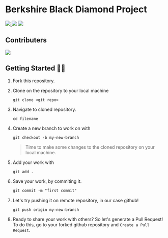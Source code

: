 # Berkshire Black Diamond Project


<a href="https://github.com/sagnikghoshcr7/CodeSignal-Practice_Solutions/network/members">
  <img src="https://img.shields.io/github/forks/sagnikghoshcr7/CodeSignal-Practice_Solutions?style=social" />
</a>

<!--
<a href="https://hacktoberfest.digitalocean.com/">
  <img src="https://hacktoberfest.digitalocean.com/_nuxt/img/logo-hacktoberfest-full.f42e3b1.svg" />
</a>
-->

<img src="https://user-images.githubusercontent.com/58620359/192450252-750cbfc1-2adf-42e3-9402-d62814c8e20d.png#gh-light-mode-only">
<img src="https://user-images.githubusercontent.com/58620359/192450331-01f38395-bcab-487e-b083-4af08c6a1bfe.png#gh-dark-mode-only">

## Contributers
<a href="https://github.com/sagnikghoshcr7/CodeSignal-Practice_Solutions/graphs/contributors">
  <img src="https://contributors-img.web.app/image?repo=sagnikghoshcr7/CodeSignal-Practice_Solutions" />
</a>

## Getting Started 🤩🤗

1. Fork this repository.
2. Clone on the repository to your local machine

    ```
    git clone <git repo>
    ```

3. Navigate to cloned repository.
    ```
    cd filename
    ```

4. Create a new branch to work on with
    ```markdown
    git checkout -b my-new-branch
    ```

    >  Time to make some changes to the cloned repository on your local machine.

5. Add your work with
    ```
    git add .
    ```

6. Save your work, by commiting it.
    ```markdown
    git commit -m "first commit"
    ```

7. Let's try pushing it on remote repository, in our case github!
    ```
    git push origin my-new-branch
    ```

8. Ready to share your work with others? So let's generate a Pull Request!
    To do this, go to your forked github repository and `Create a Pull Request`.
